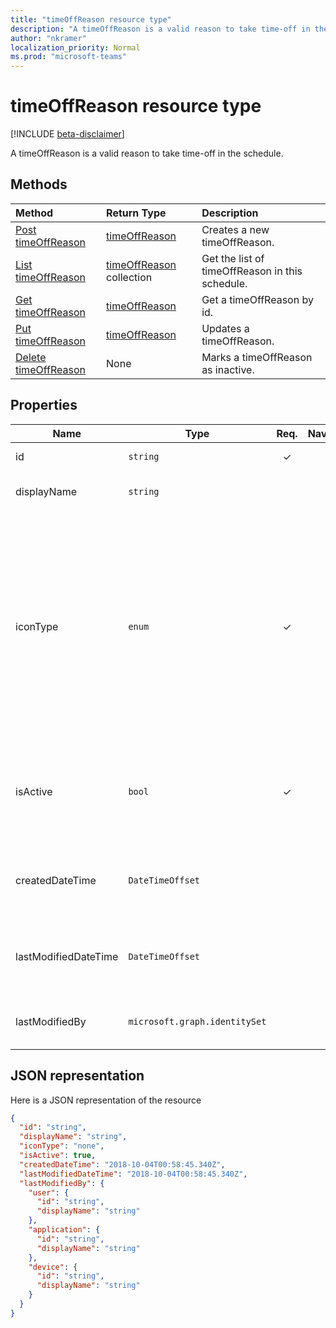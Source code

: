 ```yaml
---
title: "timeOffReason resource type"
description: "A timeOffReason is a valid reason to take time-off in the schedule."
author: "nkramer"
localization_priority: Normal
ms.prod: "microsoft-teams"
---
```


# timeOffReason resource type

[!INCLUDE [beta-disclaimer](../../includes/beta-disclaimer.md)]

A timeOffReason is a valid reason to take time-off in the schedule.

## Methods

| Method       | Return Type  |Description|
|:---------------|:--------|:----------|
|[Post timeOffReason](../api/timeOffReason-post.md) | [timeOffReason](timeOffReason.md) | Creates a new timeOffReason.|
|[List timeOffReason](../api/timeOffReason-list.md) | [timeOffReason](timeOffReason.md) collection | Get the list of timeOffReason in this schedule.|
|[Get timeOffReason](../api/timeOffReason-get.md) | [timeOffReason](timeOffReason.md) | Get a timeOffReason by id.|
|[Put timeOffReason](../api/timeOffReason-put.md) | [timeOffReason](timeOffReason.md) | Updates a timeOffReason.|
|[Delete timeOffReason](../api/timeOffReason-delete.md) | None | Marks a timeOffReason as inactive.|

## Properties
|Name          |Type           |Req.|Nav.|computed|Description                                                                                 |
|--------------|---------------|:--:|:--:|:--:|--------------------------------------------------------------------------------------------|
| id			|`string`      |✓   |  |  |Id of the `timeOffReason`.|
| displayName               | `string`                  |      |      |  | The name of the `timeOffReason`.     |
| iconType | `enum`   | ✓   |   |   | Supported icon types: none; car; calendar; running; plane; firstAid; doctor; notWorking; clock; juryDuty; globe; cup; phone; weather; umbrella; piggyBank; dog; cake; trafficCone; pin; sunny. |
| isActive 			|`bool`      |✓   |  |   | Indicates if the `timeOffReason` can be used when creating new entities or updating existing ones.|
| createdDateTime		|`DateTimeOffset`        |   |   |✓  |The time stamp in which this `timeOffReason` was first created.|
| lastModifiedDateTime		|`DateTimeOffset`        |   |   |✓  |The time stamp in which this `timeOffReason` was last updated.|
| lastModifiedBy		|`microsoft.graph.identitySet`        |   |   |✓  |The identity that last updated this `timeOffReason`.|

## JSON representation

Here is a JSON representation of the resource

<!-- {
  "blockType": "resource",
  "keyProperty": "id",
  "@odata.type": "microsoft.graph.timeOffReason"
}-->

```json
{
  "id": "string",
  "displayName": "string",
  "iconType": "none",
  "isActive": true,
  "createdDateTime": "2018-10-04T00:58:45.340Z",
  "lastModifiedDateTime": "2018-10-04T00:58:45.340Z",
  "lastModifiedBy": {
    "user": {
      "id": "string",
      "displayName": "string"
    },
    "application": {
      "id": "string",
      "displayName": "string"
    },
    "device": {
      "id": "string",
      "displayName": "string"
    }
  }
}
```


<!-- uuid: 8fcb5dbc-d5aa-4681-8e31-b001d5168d79
2015-10-25 14:57:30 UTC -->
<!--
{
  "type": "#page.annotation",
  "description": "timeOffReason resource",
  "keywords": "",
  "section": "documentation",
  "tocPath": "",
  "suppressions": [
    "Error: /api-reference/beta/resources/timeoffreason.md:\r\n      Exception processing links.\r\n    System.ArgumentException: Link Definition was null. Link text: !INCLUDE [beta-disclaimer](../../includes/beta-disclaimer.md)\r\n      at ApiDoctor.Validation.DocFile.get_LinkDestinations()\r\n      at ApiDoctor.Validation.DocSet.ValidateLinks(Boolean includeWarnings, String[] relativePathForFiles, IssueLogger issues, Boolean requireFilenameCaseMatch, Boolean printOrphanedFiles)"
  ]
}
-->
